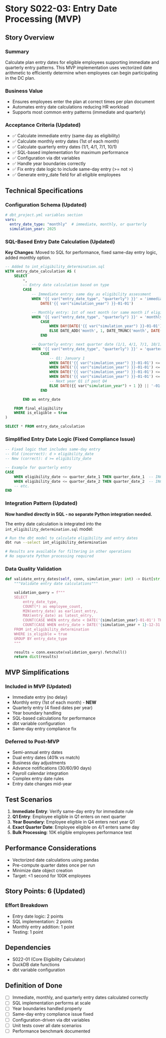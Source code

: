 # Story S022-03: Entry Date Processing (MVP)

## Story Overview

### Summary
Calculate plan entry dates for eligible employees supporting immediate and quarterly entry patterns. This MVP implementation uses vectorized date arithmetic to efficiently determine when employees can begin participating in the DC plan.

### Business Value
- Ensures employees enter the plan at correct times per plan document
- Automates entry date calculations reducing HR workload
- Supports most common entry patterns (immediate and quarterly)

### Acceptance Criteria (Updated)
- ✅ Calculate immediate entry (same day as eligibility)
- ✅ Calculate monthly entry dates (1st of each month)
- ✅ Calculate quarterly entry dates (1/1, 4/1, 7/1, 10/1)
- ✅ SQL-based implementation for maximum performance
- ✅ Configuration via dbt variables
- ✅ Handle year boundaries correctly
- ✅ Fix entry date logic to include same-day entry (>= not >)
- ✅ Generate entry_date field for all eligible employees

## Technical Specifications

### Configuration Schema (Updated)
```yaml
# dbt_project.yml variables section
vars:
  entry_date_type: "monthly"  # immediate, monthly, or quarterly
  simulation_year: 2025
```

### SQL-Based Entry Date Calculation (Updated)
**Key Changes**: Moved to SQL for performance, fixed same-day entry logic, added monthly option.

```sql
-- Added to int_eligibility_determination.sql
WITH entry_date_calculation AS (
    SELECT
        *,
        -- Entry date calculation based on type
        CASE
            -- Immediate entry: same day as eligibility assessment
            WHEN '{{ var("entry_date_type", "quarterly") }}' = 'immediate' THEN
                DATE('{{ var("simulation_year") }}-01-01')

            -- Monthly entry: 1st of next month (or same month if eligible on 1st)
            WHEN '{{ var("entry_date_type", "quarterly") }}' = 'monthly' THEN
                CASE
                    WHEN DAY(DATE('{{ var("simulation_year") }}-01-01')) = 1 THEN DATE('{{ var("simulation_year") }}-01-01')
                    ELSE DATE_ADD('month', 1, DATE_TRUNC('month', DATE('{{ var("simulation_year") }}-01-01')))
                END

            -- Quarterly entry: next quarter date (1/1, 4/1, 7/1, 10/1)
            WHEN '{{ var("entry_date_type", "quarterly") }}' = 'quarterly' THEN
                CASE
                    -- Q1: January 1
                    WHEN DATE('{{ var("simulation_year") }}-01-01') <= DATE('{{ var("simulation_year") }}-01-01') THEN DATE('{{ var("simulation_year") }}-01-01')
                    WHEN DATE('{{ var("simulation_year") }}-01-01') <= DATE('{{ var("simulation_year") }}-04-01') THEN DATE('{{ var("simulation_year") }}-04-01')
                    WHEN DATE('{{ var("simulation_year") }}-01-01') <= DATE('{{ var("simulation_year") }}-07-01') THEN DATE('{{ var("simulation_year") }}-07-01')
                    WHEN DATE('{{ var("simulation_year") }}-01-01') <= DATE('{{ var("simulation_year") }}-10-01') THEN DATE('{{ var("simulation_year") }}-10-01')
                    -- Next year Q1 if past Q4
                    ELSE DATE({{ var("simulation_year") + 1 }} || '-01-01')
                END

        END as entry_date

    FROM final_eligibility
    WHERE is_eligible = true
)

SELECT * FROM entry_date_calculation
```

### Simplified Entry Date Logic (Fixed Compliance Issue)
```sql
-- Fixed logic that includes same-day entry
-- Old (incorrect): d > eligibility_date
-- New (correct): d >= eligibility_date

-- Example for quarterly entry
CASE
    WHEN eligibility_date <= quarter_date_1 THEN quarter_date_1  -- INCLUDES same day
    WHEN eligibility_date <= quarter_date_2 THEN quarter_date_2  -- INCLUDES same day
    -- etc.
END
```

### Integration Pattern (Updated)
**Now handled directly in SQL - no separate Python integration needed.**

The entry date calculation is integrated into the `int_eligibility_determination.sql` model:

```bash
# Run the dbt model to calculate eligibility and entry dates
dbt run --select int_eligibility_determination

# Results are available for filtering in other operations
# No separate Python processing required
```

### Data Quality Validation
```python
def validate_entry_dates(self, conn, simulation_year: int) -> Dict[str, Any]:
    """Validate entry date calculations"""

    validation_query = f"""
    SELECT
        entry_date_type,
        COUNT(*) as employee_count,
        MIN(entry_date) as earliest_entry,
        MAX(entry_date) as latest_entry,
        COUNT(CASE WHEN entry_date < DATE('{simulation_year}-01-01') THEN 1 END) as invalid_past_dates,
        COUNT(CASE WHEN entry_date > DATE('{simulation_year + 1}-12-31') THEN 1 END) as invalid_future_dates
    FROM int_eligibility_determination
    WHERE is_eligible = true
    GROUP BY entry_date_type
    """

    results = conn.execute(validation_query).fetchall()
    return dict(results)
```

## MVP Simplifications

### Included in MVP (Updated)
- Immediate entry (no delay)
- Monthly entry (1st of each month) - **NEW**
- Quarterly entry (4 fixed dates per year)
- Year boundary handling
- SQL-based calculations for performance
- dbt variable configuration
- Same-day entry compliance fix

### Deferred to Post-MVP
- Semi-annual entry dates
- Dual entry dates (401k vs match)
- Business day adjustments
- Advance notifications (30/60/90 days)
- Payroll calendar integration
- Complex entry date rules
- Entry date changes mid-year

## Test Scenarios

1. **Immediate Entry**: Verify same-day entry for immediate rule
2. **Q1 Entry**: Employee eligible in Q1 enters on next quarter
3. **Year Boundary**: Employee eligible in Q4 enters next year Q1
4. **Exact Quarter Date**: Employee eligible on 4/1 enters same day
5. **Bulk Processing**: 10K eligible employees performance test

## Performance Considerations

- Vectorized date calculations using pandas
- Pre-compute quarter dates once per run
- Minimize date object creation
- Target: <1 second for 100K employees

## Story Points: 6 (Updated)

### Effort Breakdown
- Entry date logic: 2 points
- SQL implementation: 2 points
- Monthly entry addition: 1 point
- Testing: 1 point

## Dependencies
- S022-01 (Core Eligibility Calculator)
- DuckDB date functions
- dbt variable configuration

## Definition of Done
- [ ] Immediate, monthly, and quarterly entry dates calculated correctly
- [ ] SQL implementation performs at scale
- [ ] Year boundaries handled properly
- [ ] Same-day entry compliance issue fixed
- [ ] Configuration-driven via dbt variables
- [ ] Unit tests cover all date scenarios
- [ ] Performance benchmark documented

